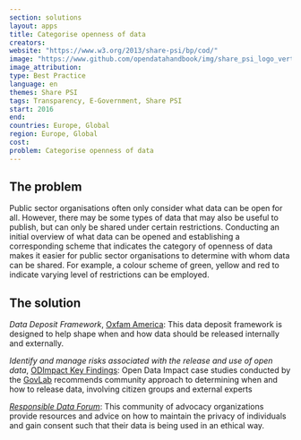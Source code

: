 ```yaml
---
section: solutions
layout: apps
title: Categorise openness of data
creators: 
website: "https://www.w3.org/2013/share-psi/bp/cod/"
image: "https://www.github.com/opendatahandbook/img/share_psi_logo_vert_RGB.png"
image_attribution:
type: Best Practice  
language: en
themes: Share PSI
tags: Transparency, E-Government, Share PSI
start: 2016
end: 
countries: Europe, Global
region: Europe, Global
cost: 
problem: Categorise openness of data
---
```


## The problem
Public sector organisations often only consider what data can be open for all. However, there may be some types of data that may also be useful to publish, but can only be shared under certain restrictions. Conducting an initial overview of what data can be opened and establishing a corresponding scheme that indicates the category of openness of data makes it easier for public sector organisations to determine with whom data can be shared. For example, a colour scheme of green, yellow and red to indicate varying level of restrictions can be employed.

## The solution
_Data Deposit Framework_, [Oxfam America](https://responsibledata.io/summary-of-the-rdf-working-session-on-developing-a-data-deposit-decision-making-framework/): This data deposit framework is designed to help shape when and how data should be released internally and externally.

_Identify and manage risks associated with the release and use of open data_, [ODImpact Key Findings](http://odimpact.org/key-findings.html): Open Data Impact case studies conducted by the [GovLab](http://www.thegovlab.org/) recommends community approach to determining when and how to release data, involving citizen groups and external experts

[_Responsible Data Forum_](https://responsibledata.io/): This community of advocacy organizations provide resources and advice on how to maintain the privacy of individuals and gain consent such that their data is being used in an ethical way.

